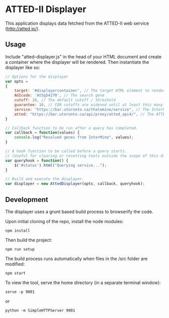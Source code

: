 # ATTED-II Displayer

This application displays data fetched from the ATTED-II web service (http://atted.jp/).

## Usage

Include "atted-displayer.js" in the head of your HTML document and create a container where the displayer will be rendered. Then instantiate the displayer like so:

```javascript
// Options for the displayer
var opts =
{                
	target: '#displayercontainer', // The target HTML element to render the table.
	AGIcode: 'At5g54270', // The search gene
	cutoff: 20, // The default cutoff / threshold
	guarantee: 10, // COR cutoffs are widened until at least this many results are returned.
	service: "https://bar.utoronto.ca/thalemine/service", // The InterMine web service to resolve IDs
    atted: "https://bar.utoronto.ca/api/proxy/atted_api4/", // The ATTED API URL
}

// Callback function to be run after a query has completed.
var callback = function(values) {
	console.log("Resolved genes from InterMine", values);
}

// A hook function to be called before a query starts.
// (Useful for clearing or resetting tools outside the scope of this displayer)
var queryhook = function() {
	$('#status').html("Querying service...");
}

// Build and execute the displayer.
var displayer = new AttedDisplayer(opts, callback, queryhook);
```

## Development

The displayer uses a grunt based build process to browserify the code.

Upon initial cloning of the repo, install the node modules:

<code>npm install</code>

Then build the project:

<code>npm run setup</code>

The build process runs automatically when files in the /src folder are modified:

<code>npm start</code>

To view the tool, serve the home directory (in a separate terminal window):

<code>serve -p 9001</code>

or

<code>python -m SimpleHTTPServer 9001</code>


